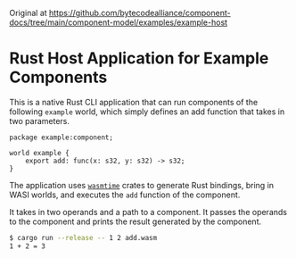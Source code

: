 Original at https://github.com/bytecodealliance/component-docs/tree/main/component-model/examples/example-host

# Rust Host Application for Example Components

This is a native Rust CLI application that can run components of the following
`example` world, which simply defines an add function that takes in two
parameters.

```wit
package example:component;

world example {
    export add: func(x: s32, y: s32) -> s32;
}
```

The application uses [`wasmtime`](https://github.com/bytecodealliance/wasmtime)
crates to generate Rust bindings, bring in WASI worlds, and executes the `add`
function of the component.

It takes in two operands and a path to a component. It passes the operands to
the component and prints the result generated by the component.

```sh
$ cargo run --release -- 1 2 add.wasm
1 + 2 = 3
```
